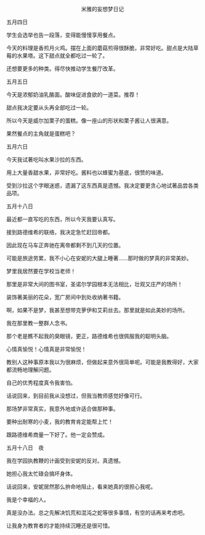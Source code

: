 <p align="center">米雅的妄想梦日记</p>

五月四日

学生会选举也告一段落，变得能慢慢享用餐点。

今天的料理是香煎月火鸡。摆在上面的蘑菇煎得很酥脆，非常好吃。甜点是大陆草莓的水果塔。这下甜点就全都吃过一轮了。

还想要更多的种类。得尽快推动学生餐厅改革。

五月五日

今天是浓郁奶油乳酪面。酸味促进食欲的一道菜。推荐！

甜点我决定要从头再全部吃过一轮。

所以今天是威尔加栗子的蛋糕。像一座山的形状和栗子酱让人很满意。

果然餐点的主角就是蛋糕吧？

五月六日

今天我试著吃叫水果沙拉的东西。

用上大量香甜水果，非常好吃。酱料也以蜂蜜为基底，很赞的味道。

受到沙拉这个字眼迷惑，遗漏了这东西真是遗憾。我决定要更贪心地试著品尝各类品项。

五月十八日

最近都一直写吃的东西，所以今天我要认真写。

接到路德维希的联络，我决定急忙赶回帝都。

因此现在马车正奔驰在离帝都剩不到几天的位置。

可能是旅途劳累，我不小心在安妮的大腿上睡著……那时做的梦真的非常美妙。

梦里我居然要在学校当老师！

那里是非常大间的图书室，圣诺尔学园根本无法相比，壮观又庄严的场所！

装饰著美丽的花朵，宽广房间中到处收纳著书籍。

啊，如果不是梦，我甚至想带克萝伊和艾莉丝去。那里就是如此美妙的场所。

我在那里教一整群人念书。

那个老是瞧不起我的臭眼镜，更正，路德维希也很佩服我的聪明头脑。

心情真愉悦！心情真是非常愉悦！

教别人这种事原本我以为很麻烦，但做起来意外很简单呢。可能是我教得好，大家都流畅地理解问题。

自己的优秀程度真令我害怕。

话说回来，到目前我从没想过，但我当教师感觉好像可行。

那场梦非常真实，我意外地或许适合做那种事。

要种出耐寒的小麦，我的教育肯定能帮上忙！

跟路德维希商量一下好了。他一定会赞成。

五月十八日　夜

我在学园执教鞭的计画受到安妮的反对。真遗憾。

她担心我太忙碌会搞坏身体。

话说回来，安妮居然那么拚命地阻止，看来她真的很担心我呢。

我是个幸福的人。

真是没办法。总之先解决饥荒和混沌之蛇等很多事情，有空的话再来考虑吧。

让我身为教育者的才能持续沉睡还是很可惜。

